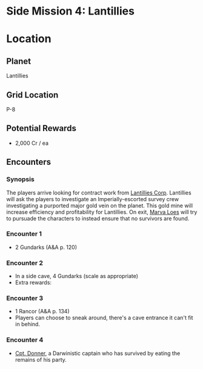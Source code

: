 # Side Mission 4: Lantillies

# Location
## Planet
Lantillies

## Grid Location
P-8

## Potential Rewards
* 2,000 Cr / ea
## Encounters

### Synopsis
The players arrive looking for contract work from [Lantillies Corp](../../../organizations/lantillies_corp.md). Lantillies
will ask the players to investigate an Imperially-escorted survey crew investigating a purported major gold vein on the planet.
This gold mine will increase efficiency and profitability for Lantillies. On exit, [Marva Loes](../../../characters/npcs/marva_loes.md)
will try to pursuade the characters to instead ensure that no survivors are found.

### Encounter 1
* 2 Gundarks (A&A p. 120)

### Encounter 2
* In a side cave, 4 Gundarks (scale as appropriate)
* Extra rewards: 

### Encounter 3
* 1 Rancor (A&A p. 134)
* Players can choose to sneak around, there's a cave entrance it can't fit in behind.

### Encounter 4
* [Cpt. Donner](../../../characters/npcs/mercutio_donner.md), a Darwinistic captain who has survived by eating the remains of his party.